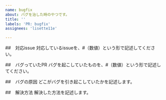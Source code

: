 ```yaml
---
name: bugfix
about: バグを治した時のやつです。
title: ''
labels: 'PR: bugfix'
assignees: 'lisette11e'

---
```


##　対応issue
対応しているissueを、#（数値）という形で記述してください。

##　バグっていたPR
バグを起こしていたものを、#（数値）という形で記述してください。

##　バグの原因
どこがバグを引き起こしていたかを記述します。

##　解決方法
解決した方法を記述します。